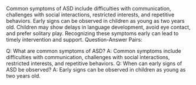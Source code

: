 Common symptoms of ASD include difficulties with communication, challenges with social interactions, restricted interests, and repetitive behaviors. Early signs can be observed in children as young as two years old. Children may show delays in language development, avoid eye contact, and prefer solitary play. Recognizing these symptoms early can lead to timely intervention and support.
Question-Answer Pairs:

Q: What are common symptoms of ASD?
A: Common symptoms include difficulties with communication, challenges with social interactions, restricted interests, and repetitive behaviors.
Q: When can early signs of ASD be observed?
A: Early signs can be observed in children as young as two years old.